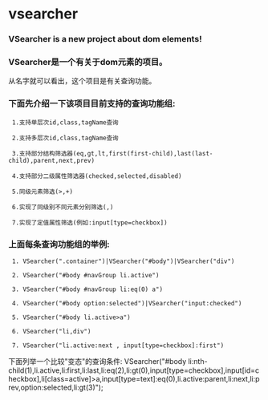 vsearcher
=========
### VSearcher is a new project about dom elements!

### VSearcher是一个有关于dom元素的项目。

从名字就可以看出，这个项目是有关查询功能。

###  下面先介绍一下该项目目前支持的查询功能组:

     1.支持单层次id,class,tagName查询

     2.支持多层次id,class,tagName查询

     3.支持部分结构筛选器(eq,gt,lt,first(first-child),last(last-child),parent,next,prev)

     4.支持部分二级属性筛选器(checked,selected,disabled)

     5.同级元素筛选(>,+)

     6.实现了同级别不同元素分别筛选(,)

     7.实现了定值属性筛选(例如:input[type=checkbox])

###  上面每条查询功能组的举例: 
     1. VSearcher(".container")|VSearcher("#body")|VSearcher("div")

     2. VSearcher("#body #navGroup li.active")

     3. VSearcher("#body #navGroup li:eq(0) a")

     4. VSearcher("#body option:selected")|VSearcher("input:checked")

     5. VSearcher("#body li.active>a")

     6. VSearcher("li,div")

     7. VSearcher("li.active:next , input[type=checkbox]:first")

下面列举一个比较"变态"的查询条件: VSearcher("#body li:nth-child(1),li.active,li:first,li:last,li:eq(2),li:gt(0),input[type=checkbox],input[id=checkbox],li[class=active]>a,input[type=text]:eq(0),li.active:parent,li:next,li:prev,option:selected,li:gt(3)");
